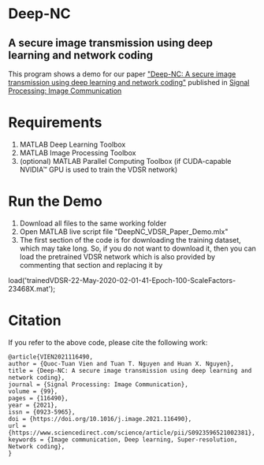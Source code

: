 # Deep-NC
## A secure image transmission using deep learning and network coding

This program shows a demo for our paper ["Deep-NC: A secure image transmission using deep learning and network coding"](https://doi.org/10.1016/j.image.2021.116490) published in [Signal Processing: Image Communication](https://www.sciencedirect.com/journal/signal-processing-image-communication)

# Requirements 
1) MATLAB Deep Learning Toolbox 
2) MATLAB Image Processing Toolbox 
3) (optional) MATLAB Parallel Computing Toolbox (if CUDA-capable NVIDIA™ GPU is used to train the VDSR network) 

# Run the Demo
1) Download all files to the same working folder
2) Open MATLAB live script file "DeepNC_VDSR_Paper_Demo.mlx"
3) The first section of the code is for downloading the training dataset, which may take long. So, if you do not want to download it, then you can load the pretrained VDSR network which is also provided by commenting that section and replacing it by 
  
  load('trainedVDSR-22-May-2020-02-01-41-Epoch-100-ScaleFactors-23468X.mat'); 

# Citation
If you refer to the above code, please cite the following work:
```
@article{VIEN2021116490,
author = {Quoc-Tuan Vien and Tuan T. Nguyen and Huan X. Nguyen},
title = {Deep-NC: A secure image transmission using deep learning and network coding},
journal = {Signal Processing: Image Communication},
volume = {99},
pages = {116490},
year = {2021},
issn = {0923-5965},
doi = {https://doi.org/10.1016/j.image.2021.116490},
url = {https://www.sciencedirect.com/science/article/pii/S0923596521002381},
keywords = {Image communication, Deep learning, Super-resolution, Network coding},
}
```
